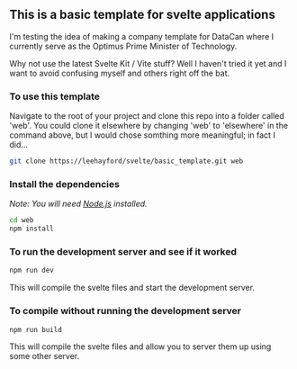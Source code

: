 ## This is a basic template for svelte applications
I'm testing the idea of making a company template for DataCan where I currently serve as the Optimus Prime Minister of Technology.

Why not use the latest Svelte Kit / Vite stuff? 
Well I haven't tried it yet and I want to avoid confusing myself and others right off the bat.

### To use this template
Navigate to the root of your project and clone this repo into a folder called 'web'.
You could clone it elsewhere by changing 'web' to 'elsewhere' in the command above, 
but I would chose somthing more meaningful; in fact I did...
```bash
git clone https://leehayford/svelte/basic_template.git web
```

### Install the dependencies
*Note: You will need [Node.js](https://nodejs.org) installed.*
```bash
cd web
npm install
```

### To run the development server and see if it worked
```bash
npm run dev
```
This will compile the svelte files and start the development server.

### To compile without running the development server
```bash
npm run build
```
This will compile the svelte files and allow you to server them up using some other server.

